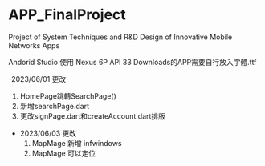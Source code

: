# APP_FinalProject
Project of System Techniques and R&amp;D Design of Innovative Mobile Networks Apps 


Andorid Studio 使用 Nexus 6P API 33
Downloads的APP需要自行放入字體.ttf

-2023/06/01 更改 
  1. HomePage跳轉SearchPage()
  2. 新增searchPage.dart
  3. 更改signPage.dart和createAccount.dart排版
- 2023/06/03 更改
  1. MapMage 新增 infwindows
  2. MapMage 可以定位